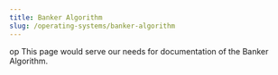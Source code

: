 ```yaml
---
title: Banker Algorithm
slug: /operating-systems/banker-algorithm
---
```

op
This page would serve our needs for documentation of the Banker Algorithm.